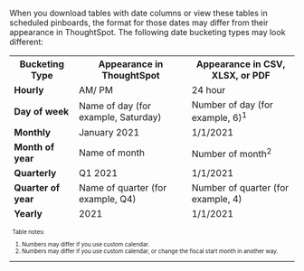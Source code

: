When you download tables with date columns or view these tables in scheduled pinboards, the format for those dates may differ from their appearance in ThoughtSpot. The following date bucketing types may look different:

<table>
<tr><th>Bucketing Type</th><th>Appearance in ThoughtSpot</th><th>Appearance in CSV, XLSX, or PDF</th></tr>
<tr><td><strong>Hourly</strong></td><td>AM/ PM</td><td>24 hour</td></tr>
<tr><td><strong>Day of week</strong></td><td>Name of day (for example, Saturday)</td><td>Number of day (for example, 6)<sup>1</sup></td></tr>
<tr><td><strong>Monthly</strong></td><td>January 2021</td><td>1/1/2021</td></tr>
<tr><td><strong>Month of year</strong></td><td>Name of month</td><td>Number of month<sup>2</sup></td></tr>
<tr><td><strong>Quarterly</strong></td><td>Q1 2021</td><td>1/1/2021</td></tr>
<tr><td><strong>Quarter of year</strong></td><td>Name of quarter (for example, Q4)</td><td>Number of quarter (for example, 4)</td></tr>
<tr><td><strong>Yearly</strong></td><td>2021</td><td>1/1/2021</td></tr>
<tr>
<td colspan="3" id="widefootnote" style="font-size: 10px;">
  <p>Table notes:</p>
  <ol>
        <li>Numbers may differ if you use custom calendar.</li>
        <li>Numbers may differ if you use custom calendar, or change the fiscal start month in another way.</li>
  </ol>
</td>
</tr>
</table>
